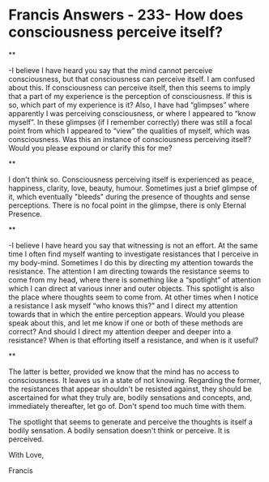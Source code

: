 # Francis Answers - 233- How does consciousness perceive itself?

** 

-I believe I have heard you say that the mind cannot perceive consciousness, but that consciousness can perceive itself. I am confused about this. If consciousness can perceive itself, then this seems to imply that a part of my experience is the perception of consciousness. If this is so, which part of my experience is it? Also, I have had “glimpses” where apparently I was perceiving consciousness, or where I appeared to “know myself”. In these glimpses (if I remember correctly) there was still a focal point from which I appeared to “view” the qualities of myself, which was consciousness. Was this an instance of consciousness perceiving itself? Would you please expound or clarify this for me?

**

I don't think so. Consciousness perceiving itself is experienced as peace, happiness, clarity, love, beauty, humour. Sometimes just a brief glimpse of it, which eventually "bleeds" during the presence of thoughts and sense perceptions. There is no focal point in the glimpse, there is only Eternal Presence.

**

-I believe I have heard you say that witnessing is not an effort. At the same time I often find myself wanting to investigate resistances that I perceive in my body-mind. Sometimes I do this by directing my attention towards the resistance. The attention I am directing towards the resistance seems to come from my head, where there is something like a “spotlight” of attention which I can direct at various inner and outer objects. This spotlight is also the place where thoughts seem to come from. At other times when I notice a resistance I ask myself “who knows this?” and I direct my attention towards that in which the entire perception appears. Would you please speak about this, and let me know if one or both of these methods are correct? And should I direct my attention deeper and deeper into a resistance? When is that efforting itself a resistance, and when is it useful?

**

The latter is better, provided we know that the mind has no access to consciousness. It leaves us in a state of not knowing. Regarding the former, the resistances that appear shouldn't be resisted against, they should be ascertained for what they truly are, bodily sensations and concepts, and, immediately thereafter, let go of. Don't spend too much time with them. 

The spotlight that seems to generate and perceive the thoughts is itself a bodily sensation. A bodily sensation doesn't think or perceive. It is perceived.

With Love,

Francis

